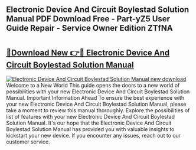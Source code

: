## Electronic Device And Circuit Boylestad Solution Manual PDF Download Free - Part-yZ5 User Guide Repair - Service Owner Edition ZTfNA

# <h2><a href="http://bc67301.oget.top/?id=Electronic+Device+And+Circuit+Boylestad+Solution+Manual">🔗Download New 👉🔴 Electronic Device And Circuit Boylestad Solution Manual</a></h2>

[![Electronic Device And Circuit Boylestad Solution Manual new download](https://i.imgur.com/5g1atiW.png)](http://bc67301.oget.top/?id=Electronic+Device+And+Circuit+Boylestad+Solution+Manual)
Welcome to a New World This guide opens the doors to a new world of possibilities with your new Electronic Device And Circuit Boylestad Solution Manual. Important Information Ahead To ensure the best experience with your new Electronic Device And Circuit Boylestad Solution Manual, please take a moment to review this manual thoroughly. Explore the possibilities of list of features with your new Electronic Device And Circuit Boylestad Solution Manual. It's our hope that the Electronic Device And Circuit Boylestad Solution Manual has provided you with valuable insights to kickstart your new device. If you encounter any issues, reach out to our customer service.
